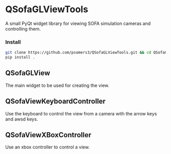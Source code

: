 # QSofaGLViewTools
A small PyQt widget library for viewing SOFA simulation cameras and controlling them.

### Install
```bash
git clone https://github.com/psomers3/QSofaGLViewTools.git && cd QSofaGLViewTools
pip install .
```

## QSofaGLView
The main widget to be used for creating the view.

## QSofaViewKeyboardController
Use the keyboard to control the view from a camera with the arrow keys and awsd keys.

## QSofaViewXBoxController
Use an xbox controller to control a view.
